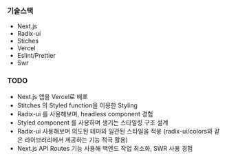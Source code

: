 ### 기술스택

- Next.js
- Radix-ui
- Stiches
- Vercel
- Eslint/Prettier
- Swr

### TODO

- Next.js 앱을 Vercel로 배포
- Stitches 의 Styled function을 이용한 Styling
- Radix-ui 를 사용해보며, headless component 경험
- Styled component 를 사용하며 생기는 스타일링 구조 설계
- Radix-ui 사용해보며 의도된 테마와 일관된 스타일을 적용 (radix-ui/colors와 같은 라이브러리에서 제공하는 기능 적극 활용)
- Next.js API Routes 기능 사용해 백엔드 작업 최소화, SWR 사용 경험